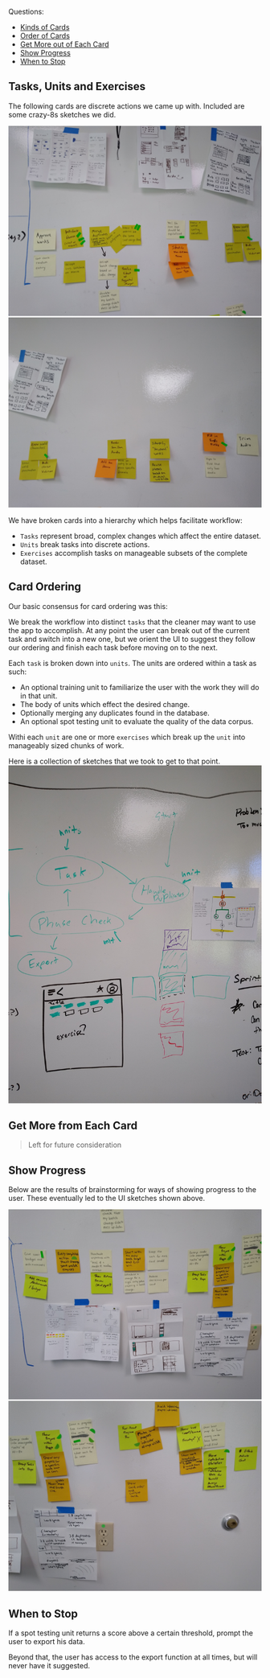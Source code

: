 Questions:

- [Kinds of Cards](#units-and-exercises)
- [Order of Cards](#card-ordering)
- [Get More out of Each Card](#get-more-from-each-card)
- [Show Progress](#show-progress)
- [When to Stop](#when-to-stop)

## Tasks, Units and Exercises

The following cards are discrete actions we came up with. Included are some crazy-8s sketches we did.

![Card Types 1](./5-30_images/cards1.jpg)
![Card Types 2](./5-30_images/cards2.jpg)

We have broken cards into a hierarchy which helps facilitate workflow:

- `Tasks` represent broad, complex changes which affect the entire dataset.
- `Units` break tasks into discrete actions.
- `Exercises` accomplish tasks on manageable subsets of the complete dataset.

## Card Ordering

Our basic consensus for card ordering was this:

We break the workflow into distinct `tasks` that the cleaner may want to use the app to accomplish. At any point the user can break out of the current task and switch into a new one, but we orient the UI to suggest they follow our ordering and finish each task before moving on to the next.

Each `task` is broken down into `units`. The units are ordered within a task as such:

- An optional training unit to familiarize the user with the work they will do in that unit.
- The body of units which effect the desired change.
- Optionally merging any duplicates found in the database.
- An optional spot testing unit to evaluate the quality of the data corpus.

Withi each `unit` are one or more `exercises` which break up the `unit` into manageably sized chunks of work.

Here is a collection of sketches that we took to get to that point.
![Sketches](./5-30_images/sketches.jpg)

## Get More from Each Card

> Left for future consideration

## Show Progress

Below are the results of brainstorming for ways of showing progress to the user. These eventually led to the UI sketches shown above.

![progress1](./5-30_images/progress1.jpg)
![progress2](./5-30_images/progress2.jpg)

## When to Stop

If a spot testing unit returns a score above a certain threshold, prompt the user to export his data.

Beyond that, the user has access to the export function at all times, but will never have it suggested.

<!-- TODO: (set export as final suggested task?) -->
